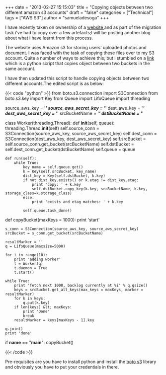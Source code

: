 +++
date = "2013-02-27 15:15:03"
title = "Copying objects between two different amazon s3 accounts"
draft = "false"
categories = ["Technical"]
tags = ["AWS S3"]
author = "samueladesoga"
+++

I have recently taken on ownership of a <a href="http://www.freelancify.com">website </a>and as part of the migration task i've had to copy over a few artefacts;I will be posting another blog about what i have learnt from this process.

The website uses Amazon s3 for storing users' uploaded photos and document. I was faced with the task of copying these files over to my S3 account. Quite a number of ways to achieve this; but i stumbled on a <a href="https://github.com/paultuckey/s3-bucket-to-bucket-copy-py/blob/master/s3-bucket-to-bucket-copy.py">link </a>which is a python script that copies object between two buckets in the same account.

I have then updated this script to handle copying objects between two different accounts.The edited script is as below:

{{< code "python" >}}
from boto.s3.connection import S3Connection
from boto.s3.key import Key
from Queue import LifoQueue
import threading

source_aws_key = '*******************'
source_aws_secret_key = '*******************'
dest_aws_key = '*******************'
dest_aws_secret_key = '*******************'
srcBucketName = '*******************'
dstBucketName = '*******************'

class Worker(threading.Thread):
    def __init__(self, queue):
        threading.Thread.__init__(self)
        self.source_conn = S3Connection(source_aws_key, source_aws_secret_key)
        self.dest_conn = S3Connection(dest_aws_key, dest_aws_secret_key)
        self.srcBucket = self.source_conn.get_bucket(srcBucketName)
        self.dstBucket = self.dest_conn.get_bucket(dstBucketName)
        self.queue = queue

    def run(self):
        while True:
            key_name = self.queue.get()
            k = Key(self.srcBucket, key_name)
            dist_key = Key(self.dstBucket, k.key)
            if not dist_key.exists() or k.etag != dist_key.etag:
                print 'copy: ' + k.key
                self.dstBucket.copy_key(k.key, srcBucketName, k.key, storage_class=k.storage_class)
            else:
                print 'exists and etag matches: ' + k.key

            self.queue.task_done()

def copyBucket(maxKeys = 1000):
    print 'start'
	
    s_conn = S3Connection(source_aws_key, source_aws_secret_key)
    srcBucket = s_conn.get_bucket(srcBucketName)

    resultMarker = ''
    q = LifoQueue(maxsize=5000)

    for i in range(10):
        print 'adding worker'
        t = Worker(q)
        t.daemon = True
        t.start()

    while True:
        print 'fetch next 1000, backlog currently at %i' % q.qsize()
        keys = srcBucket.get_all_keys(max_keys = maxKeys, marker = resultMarker)
        for k in keys:
            q.put(k.key)
        if len(keys) &lt; maxKeys:
            print 'Done'
            break
        resultMarker = keys[maxKeys - 1].key

    q.join()
    print 'done'

if __name__ == &quot;__main__&quot;:
    copyBucket()

{{< /code >}}

Pre-requisites are you have to install python and install the <a href="https://github.com/boto/boto">boto s3</a> library and obviously you have to put your credentials in there.

